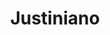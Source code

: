 ﻿---
title: "Justiniano"
permalink: periodes_150.html
layout: periode
dataInici: 527
dataFi: 565
sidebar: periodes
pares:
  - id: 297
    title: "Imperio Bizantino"
    dataInici: "(395)"
    dataFi: "(1453)"

fills:
  - id: 151
    title: "Belisario"
    dataInici: "(527)"
    dataFi: "(553)"

  - id: 584
    title: "Batalla de Tagina"
    dataInici: "(552-07-01)"

jocsPrincipals:
  - title: "Justinian"
    bggId: 9192

jocsEscenaris:
  - title: "Justinian"
    bggId: 22938
    dataInici: 
    dataFi: 

jocsEpoca:
jocsEpocaEscenaris:
---
